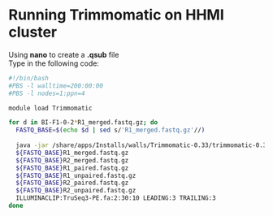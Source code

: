 # Running Trimmomatic on HHMI cluster
Using **nano** to create a **.qsub** file<br/>
Type in the following code:
```bash
#!/bin/bash
#PBS -l walltime=200:00:00
#PBS -l nodes=1:ppn=4

module load Trimmomatic

for d in BI-F1-0-2*R1_merged.fastq.gz; do
  FASTQ_BASE=$(echo $d | sed s/'R1_merged.fastq.gz'//)
 
  java -jar /share/apps/Installs/walls/Trimmomatic-0.33/trimmomatic-0.33.jar PE 
  ${FASTQ_BASE}R1_merged.fastq.gz 
  ${FASTQ_BASE}R2_merged.fastq.gz 
  ${FASTQ_BASE}R1_paired.fastq.gz 
  ${FASTQ_BASE}R1_unpaired.fastq.gz 
  ${FASTQ_BASE}R2_paired.fastq.gz 
  ${FASTQ_BASE}R2_unpaired.fastq.gz 
  ILLUMINACLIP:TruSeq3-PE.fa:2:30:10 LEADING:3 TRAILING:3
done
```
